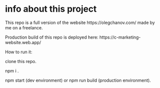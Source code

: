 <h1>info about this project</h1>

<p>This repo is a full version of the website https://olegchanov.com/ made by me on a freelance.</p>
<p>Production build of this repo is deployed here: https://c-marketing-website.web.app/</p>

<p>How to run it:</p>
<p>clone this repo.</p>
<p>npm i .</p>
<p>npm start (dev environment) or npm run build (production environment).</p>
